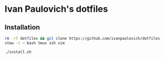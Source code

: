 # Ivan Paulovich's dotfiles

## Installation

```sh
rm -rf dotfiles && git clone https://github.com/ivanpaulovich/dotfiles.git && cd dotfiles && source bootstrap.sh
stow -t ~ bash tmux zsh vim
```

```sh
./install.sh
```
